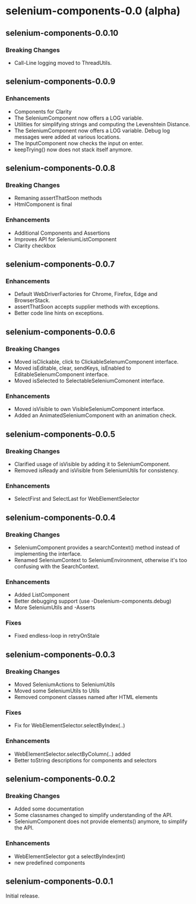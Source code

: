 # selenium-components-0.0 (alpha)

## selenium-components-0.0.10

### Breaking Changes

* Call-Line logging moved to ThreadUtils.

## selenium-components-0.0.9

### Enhancements

* Components for Clarity
* The SeleniumComponent now offers a LOG variable.
* Utilities for simplifying strings and computing the Levenshtein Distance.
* The SeleniumComponent now offers a LOG variable. Debug log messages were added
  at various locations.
* The InputComponent now checks the input on enter.
* keepTrying() now does not stack itself anymore.

## selenium-components-0.0.8

### Breaking Changes

* Remaning assertThatSoon methods
* HtmlComponent is final

### Enhancements

* Additional Components and Assertions
* Improves API for SeleniumListComponent
* Clarity checkbox

## selenium-components-0.0.7

### Enhancements

* Default WebDriverFactories for Chrome, Firefox, Edge and BrowserStack.
* assertThatSoon accepts supplier methods with exceptions.
* Better code line hints on exceptions.

## selenium-components-0.0.6

### Breaking Changes

* Moved isClickable, click to ClickableSelenumComponent interface.
* Moved isEditable, clear, sendKeys, isEnabled to EditableSelenumComponent interface.
* Moved isSelected to SelectableSeleniumComonent interface.

### Enhancements

* Moved isVisible to own VisibleSeleniumComponent interface.
* Added an AnimatedSeleniumComponent with an animation check.

## selenium-components-0.0.5

### Breaking Changes

* Clarified usage of isVisible by adding it to SeleniumComponent.
* Removed isReady and isVisible from SeleniumUtils for consistency.

### Enhancements

* SelectFirst and SelectLast for WebElementSelector

## selenium-components-0.0.4

### Breaking Changes 

* SeleniumComponent provides a searchContext() method instead of implementing the interface.
* Renamed SeleniumContext to SeleniumEnvironment, otherwise it's too confusing with the SearchContext.

### Enhancements

* Added ListComponent 
* Better debugging support (use -Dselenium-components.debug)
* More SeleniumUtils and -Asserts

### Fixes

* Fixed endless-loop in retryOnStale

## selenium-components-0.0.3

### Breaking Changes

* Moved SeleniumActions to SeleniumUtils
* Moved some SeleniumUtils to Utils
* Removed component classes named after HTML elements

### Fixes

* Fix for WebElementSelector.selectByIndex(..)

### Enhancements

* WebElementSelector.selectByColumn(..) added
* Better toString descriptions for components and selectors

## selenium-components-0.0.2

### Breaking Changes

* Added some documentation
* Some classnames changed to simplify understanding of the API.
* SeleniumComponent does not provide elements() anymore, to simplify the API.

### Enhancements

* WebElementSelector got a selectByIndex(int)
* new predefined components

## selenium-components-0.0.1

Initial release.
